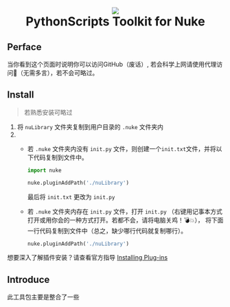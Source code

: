 <h1 align="center"> 
      <img src="https://s3.dualstack.us-east-2.amazonaws.com/pythondotorg-assets/media/community/logos/python-logo-only.png">
      <br> PythonScripts Toolkit for Nuke</br>
</h1>

## Perface
当你看到这个页面时说明你可以访问GitHub（废话）, 若会科学上网请使用代理访问:rocket:（无需多言），若不会可略过。

## Install  
> 若熟悉安装可略过
1. 将 `nuLibrary` 文件夹复制到用户目录的 `.nuke` 文件夹内
2. - 若 `.nuke` 文件夹内没有 `init.py` 文件，则创建一个`init.txt`文件，并将以下代码复制到文件中。
      ```python
      import nuke

      nuke.pluginAddPath('./nuLibrary')
      ```
      最后将 `init.txt` 更改为 `init.py`
      
    - 若 `.nuke` 文件夹内存在 `init.py` 文件，打开 `init.py` （右键用记事本方式打开或用你会的一种方式打开。若都不会，请将电脑关鸡！:bomb::boom:），
      将下面一行代码复制到文件中（总之，缺少哪行代码就复制哪行）。
      ```python
      nuke.pluginAddPath('./nuLibrary')
      ``` 
想要深入了解插件安装？请查看官方指导 [Installing Plug-ins](https://learn.foundry.com/nuke/developers/latest/pythondevguide/installing_plugins.html#installingplugins-ref-label)

## Introduce
此工具包主要是整合了一些
